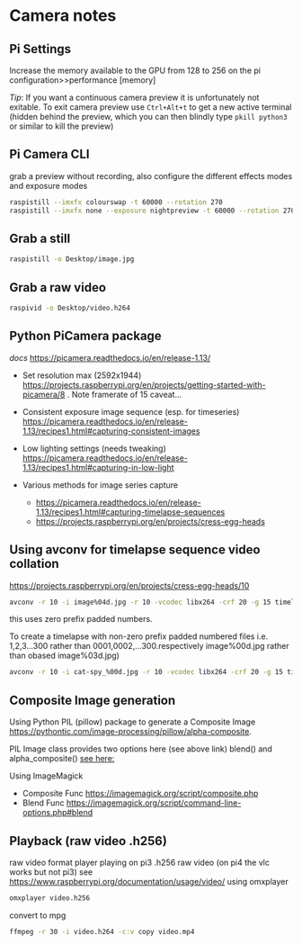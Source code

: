 Camera notes
============


Pi Settings
-----------
Increase the memory available to the GPU from 128 to 256 on the pi configuration>>performance [memory]

*Tip*: If you want a continuous camera preview it is unfortunately not exitable. To exit camera preview use `Ctrl+Alt+t` to get a new active terminal (hidden behind the preview, which you can then blindly type `pkill python3` or similar to kill the preview)

Pi Camera CLI
-------------
grab a preview without recording, also configure the different effects modes and exposure modes
```sh
raspistill --imxfx colourswap -t 60000 --rotation 270
raspistill --imxfx none --exposure nightpreview -t 60000 --rotation 270
```

Grab a still
-------------
```sh
raspistill -o Desktop/image.jpg
```

Grab a raw video
----------------
```sh
raspivid -o Desktop/video.h264
```


Python PiCamera package
-----------------------
*docs* https://picamera.readthedocs.io/en/release-1.13/

- Set resolution max (2592x1944) 
https://projects.raspberrypi.org/en/projects/getting-started-with-picamera/8 .
Note framerate of 15 caveat...

- Consistent exposure image sequence (esp. for timeseries)
https://picamera.readthedocs.io/en/release-1.13/recipes1.html#capturing-consistent-images

- Low lighting settings (needs tweaking)
https://picamera.readthedocs.io/en/release-1.13/recipes1.html#capturing-in-low-light

- Various methods for image series capture
  - https://picamera.readthedocs.io/en/release-1.13/recipes1.html#capturing-timelapse-sequences
  - https://projects.raspberrypi.org/en/projects/cress-egg-heads


Using avconv for timelapse sequence video collation
---------------------------------------------------
https://projects.raspberrypi.org/en/projects/cress-egg-heads/10
```sh
avconv -r 10 -i image%04d.jpg -r 10 -vcodec libx264 -crf 20 -g 15 timelapse.mp4
```
this uses zero prefix padded numbers.

To create a timelapse with non-zero prefix padded numbered files
i.e. 1,2,3...300 rather than 0001,0002,...300.respectively image%00d.jpg rather than obased image%03d.jpg)
```sh
avconv -r 10 -i cat-spy_%00d.jpg -r 10 -vcodec libx264 -crf 20 -g 15 timelapse.mp4
```

Composite Image generation
--------------------------
Using Python PIL (pillow) package to generate a Composite Image
https://pythontic.com/image-processing/pillow/alpha-composite.

PIL Image class provides two options here (see above link) blend() and alpha_composite()
[see here:](composite-img/pil-composite.py)

Using ImageMagick 
- Composite Func
https://imagemagick.org/script/composite.php
- Blend Func
https://imagemagick.org/script/command-line-options.php#blend

Playback (raw video .h256)
--------
raw video format player
playing on pi3 .h256 raw video  (on pi4 the vlc works but not pi3)
see https://www.raspberrypi.org/documentation/usage/video/
using omxplayer
```sh
omxplayer video.h256
```
convert to mpg
```sh
ffmpeg -r 30 -i video.h264 -c:v copy video.mp4
```
